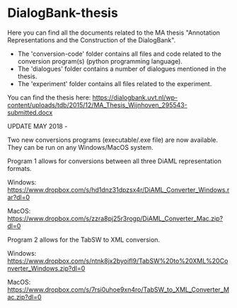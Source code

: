 # DialogBank-thesis
Here you can find all the documents related to the MA thesis "Annotation Representations and the Construction of the DialogBank".

- The 'conversion-code' folder contains all files and code related to the conversion program(s) (python programming language).
- The 'dialogues' folder contains a number of dialogues mentioned in the thesis.
- The 'experiment' folder contains all files related to the experiment.

You can find the thesis here: https://dialogbank.uvt.nl/wp-content/uploads/tdb/2015/12/MA_Thesis_Wijnhoven_295543-submitted.docx

UPDATE MAY 2018 - 

Two new conversions programs (executable/.exe file) are now available. They can be run on any Windows/MacOS system.

Program 1 allows for conversions between all three DiAML representation formats. 

Windows: https://www.dropbox.com/s/hd1dnz31dpzsx4r/DiAML_Converter_Windows.rar?dl=0

MacOS: https://www.dropbox.com/s/zzra8pj25r3rogp/DiAML_Converter_Mac.zip?dl=0

Program 2 allows for the TabSW to XML conversion.

Windows: https://www.dropbox.com/s/ntnk8jx2byoifl9/TabSW%20to%20XML%20Converter_Windows.zip?dl=0

MacOS: https://www.dropbox.com/s/7rsi0uhoe9xn4ro/TabSW_to_XML_Converter_Mac.zip?dl=0

